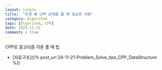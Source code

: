 ```yaml
---
layout: single
title:  "유형 별 CPP 문제를 풀 때 필요한 내용"
category: Algorithm
tags: [Algorithm, CPP]
date: 2024-11-21
comments : true
---
```


CPP로 알고리즘 이론 풀 때 팁
- [자료구조]({% post_url 24-11-21-Problem_Solve_tips_CPP_DataStructure %})